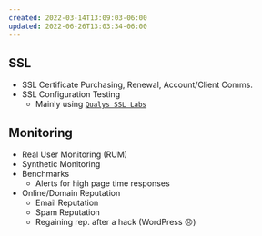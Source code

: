 ```yaml
---
created: 2022-03-14T13:09:03-06:00
updated: 2022-06-26T13:03:34-06:00
---
```




## SSL
- SSL Certificate Purchasing, Renewal, Account/Client Comms.
- SSL Configuration Testing
	- Mainly using [`Qualys SSL Labs`](https://www.ssllabs.com/ssltest/)

## Monitoring
- Real User Monitoring (RUM)
- Synthetic Monitoring
- Benchmarks
	- Alerts for high page time responses
- Online/Domain Reputation
	- Email Reputation
	- Spam Reputation
	- Regaining rep. after a hack (WordPress 😠)


